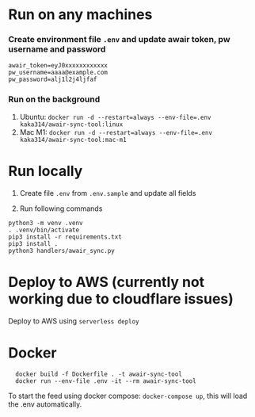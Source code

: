 # Run on any machines

### Create environment file `.env` and update awair token, pw username and password

```
awair_token=eyJ0xxxxxxxxxxxx
pw_username=aaaa@example.com
pw_password=alj1l2j4ljfaf
```

### Run on the background

1. Ubuntu: `docker run -d --restart=always --env-file=.env kaka314/awair-sync-tool:linux`
2. Mac M1: `docker run -d --restart=always --env-file=.env kaka314/awair-sync-tool:mac-m1`


# Run locally

1. Create file `.env` from `.env.sample` and update all fields

2. Run following commands

```
python3 -m venv .venv
. .venv/bin/activate
pip3 install -r requirements.txt
pip3 install .
python3 handlers/awair_sync.py
```

# Deploy to AWS (currently not working due to cloudflare issues)

Deploy to AWS using `serverless deploy`


# Docker

```
  docker build -f Dockerfile . -t awair-sync-tool
  docker run --env-file .env -it --rm awair-sync-tool
```

To start the feed using docker compose: `docker-compose up`, this will load the .env automatically.